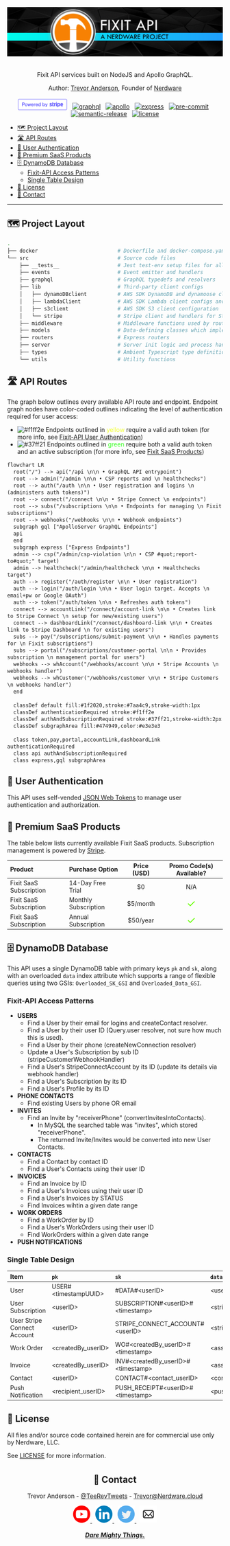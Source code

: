 <div align="center">

  <a href="https://www.youtube.com/channel/UCguSCK_j1obMVXvv-DUS3ng">
    <img src="./.github/assets/Fixit_API_repo_banner.png" />
  </a>
  <br><br>

Fixit API services built on NodeJS and Apollo GraphQL.

Author: [Trevor Anderson](https://github.com/trevor-anderson), Founder of [Nerdware](https://github.com/Nerdware-LLC)

[<img src="./.github/assets/powered_by_Stripe_blurple.svg" height="26" style="position:relative;top:3px;"/>](https://stripe.com/)
&nbsp;
[![graphql][graphql-shield]](https://graphql.org/)
&nbsp;
[![apollo][apollo-shield]](https://www.apollographql.com/)
&nbsp;
[![express][express-shield]](https://expressjs.com/)
&nbsp;
[![pre-commit][pre-commit-shield]](https://github.com/pre-commit/pre-commit)
&nbsp;
[![semantic-release][semantic-shield]](https://github.com/semantic-release/semantic-release)
&nbsp;
[![license][license-shield]](/LICENSE)

[graphql-shield]: https://img.shields.io/badge/GraphQL-E10098.svg?logo=graphql&logoColor=E10098&labelColor=454545
[apollo-shield]: https://img.shields.io/badge/Apollo_Server_v3-311C87.svg?logo=apollo-graphql&labelColor=454545
[express-shield]: https://img.shields.io/badge/Express_v4-7B7B7B.svg?logo=express&logoColor=FFF&labelColor=454545
[pre-commit-shield]: https://img.shields.io/badge/pre--commit-33A532.svg?logo=pre-commit&logoColor=F8B424&labelColor=454545
[semantic-shield]: https://img.shields.io/badge/%20%20%F0%9F%93%A6%F0%9F%9A%80-semantic--release-E10098.svg
[license-shield]: https://img.shields.io/badge/license-Proprietary-000080.svg?labelColor=454545

</div>

- [🗺 Project Layout](#-project-layout)
- [🛣️ API Routes](#️-api-routes)
- [🔐 User Authentication](#-user-authentication)
- [💎 Premium SaaS Products](#-premium-saas-products)
- [🗄️ DynamoDB Database](#️-dynamodb-database)
  - [Fixit-API Access Patterns](#fixit-api-access-patterns)
  - [Single Table Design](#single-table-design)
- [📝 License](#-license)
- [💬 Contact](#-contact)

---

## 🗺 Project Layout

```bash
.
├── docker                          # Dockerfile and docker-compose.yaml
└── src                             # Source code files
    ├── __tests__                   # Jest test-env setup files for all tests
    ├── events                      # Event emitter and handlers
    ├── graphql                     # GraphQL typedefs and resolvers
    ├── lib                         # Third-party client configs
    │   ├── dynamoDBclient          # AWS SDK DynamoDB and dynamoose client configs
    │   ├── lambdaClient            # AWS SDK Lambda client configs and related utils/types
    │   ├── s3client                # AWS SDK S3 client configuration
    │   └── stripe                  # Stripe client and handlers for Stripe Webhooks
    ├── middleware                  # Middleware functions used by routers/
    ├── models                      # Data-defining classes which implement DynamoDB CRUD operations
    ├── routers                     # Express routers
    ├── server                      # Server init logic and process handlers
    ├── types                       # Ambient Typescript type definitions
    └── utils                       # Utility functions
```

## 🛣️ API Routes

The graph below outlines every available API route and endpoint. Endpoint graph nodes have color-coded outlines indicating the level of authentication required for user access:

- ![#f1ff2e](https://via.placeholder.com/15/f1ff2e/f1ff2e.png) Endpoints outlined in <span style="color:#f1ff2e;">yellow</span> require a valid auth token (for more info, see [Fixit-API User Authentication](#-user-authentication))
- ![#37ff21](https://via.placeholder.com/15/37ff21/37ff21.png) Endpoints outlined in <span style="color:#37ff21;">green</span> require both a valid auth token and an active subscription (for more info, see [Fixit SaaS Products](#-premium-saas-products))

```mermaid
flowchart LR
  root("/") --> api("/api \n\n • GraphQL API entrypoint")
  root --> admin("/admin \n\n • CSP reports and \n healthchecks")
  root --> auth("/auth \n\n • User registration and logins \n (administers auth tokens)")
  root --> connect("/connect \n\n • Stripe Connect \n endpoints")
  root --> subs("/subscriptions \n\n • Endpoints for managing \n Fixit subscriptions")
  root --> webhooks("/webhooks \n\n • Webhook endpoints")
  subgraph gql ["ApolloServer GraphQL Endpoints"]
  api
  end
  subgraph express ["Express Endpoints"]
  admin --> csp("/admin/csp-violation \n\n • CSP #quot;report-to#quot;" target)
  admin --> healthcheck("/admin/healthcheck \n\n • Healthchecks target")
  auth --> register("/auth/register \n\n • User registration")
  auth --> login("/auth/login \n\n • User login target. Accepts \n email+pw or Google OAuth")
  auth --> token("/auth/token \n\n • Refreshes auth tokens")
  connect --> accountLink("/connect/account-link \n\n • Creates link to Stripe Connect \n setup for new/existing users")
  connect --> dashboardLink("/connect/dashboard-link \n\n • Creates link to Stripe Dashboard \n for existing users")
  subs --> pay("/subscriptions/submit-payment \n\n • Handles payments for \n Fixit subscriptions")
  subs --> portal("/subscriptions/customer-portal \n\n • Provides subscription \n management portal for users")
  webhooks --> whAccount("/webhooks/account \n\n • Stripe Accounts \n webhooks handler")
  webhooks --> whCustomer("/webhooks/customer \n\n • Stripe Customers \n webhooks handler")
  end

  classDef default fill:#1f2020,stroke:#7aa4c9,stroke-width:1px
  classDef authenticationRequired stroke:#f1ff2e
  classDef authAndSubscriptionRequired stroke:#37ff21,stroke-width:2px
  classDef subgraphArea fill:#474949,color:#e3e3e3

  class token,pay,portal,accountLink,dashboardLink authenticationRequired
  class api authAndSubscriptionRequired
  class express,gql subgraphArea
```

## 🔐 User Authentication

This API uses self-vended [JSON Web Tokens](https://jwt.io/introduction) to manage user authentication and authorization.

<!-- TODO Write more re: API auth mechanisms -->

## 💎 Premium SaaS Products

The table below lists currently available Fixit SaaS products. Subscription management is powered by [Stripe](https://stripe.com/billing).

| Product                 | Purchase Option      | Price (USD) |                Promo Code(s) Available?                |
| :---------------------- | :------------------- | :---------: | :----------------------------------------------------: |
| Fixit SaaS Subscription | 14-Day Free Trial    |     $0      |                          N/A                           |
| Fixit SaaS Subscription | Monthly Subscription |  $5/month   | <span style="color:#66FF00;font-size:1.5rem;">✓</span> |
| Fixit SaaS Subscription | Annual Subscription  |  $50/year   | <span style="color:#66FF00;font-size:1.5rem;">✓</span> |

## 🗄️ DynamoDB Database

<!-- TODO Talk about migrating from MySQL -->

This API uses a single DynamoDB table with primary keys `pk` and `sk`, along with an overloaded `data` index attribute which supports a range of flexible queries using two GSIs: `Overloaded_SK_GSI` and `Overloaded_Data_GSI`.

### Fixit-API Access Patterns

<!-- TODO clean up below commentary re: DynamoDB Access Patterns -->

- **USERS**
  - Find a User by their email for logins and createContact resolver.
  - Find a User by their user ID (Query.user resolver, not sure how much this is used).
  - Find a User by their phone (createNewConnection resolver)
  - Update a User's Subscription by sub ID (stripeCustomerWebhookHandler)
  - Find a User's StripeConnectAccount by its ID (update its details via webhook handler)
  - Find a User's Subscription by its ID
  - Find a User's Profile by its ID
- **PHONE CONTACTS**
  - Find existing Users by phone OR email
- **INVITES**
  - Find an Invite by "receiverPhone" (convertInvitesIntoContacts).
    - In MySQL the searched table was "invites", which stored "receiverPhone".
    - The returned Invite/Invites would be converted into new User Contacts.
- **CONTACTS**
  - Find a Contact by contact ID
  - Find a User's Contacts using their user ID
- **INVOICES**
  - Find an Invoice by ID
  - Find a User's Invoices using their user ID
  - Find a User's Invoices by STATUS
  - Find Invoices wihtin a given date range
- **WORK ORDERS**
  - Find a WorkOrder by ID
  - Find a User's WorkOrders using their user ID
  - Find WorkOrders within a given date range
- **PUSH NOTIFICATIONS**
  <!-- TODO Add PN access patterns -->

<!-- TODO talk more about
  - the DB generally
  - Adjacency Lists design pattern
  - Excellent query patterns
-->

### Single Table Design

| Item                        | `pk`                  | `sk`                                 | `data`                    |
| :-------------------------- | :-------------------- | :----------------------------------- | :------------------------ |
| User                        | USER#\<timestampUUID> | #DATA#\<userID>                      | \<user_email>             |
| User Subscription           | \<userID>             | SUBSCRIPTION#\<userID>#\<timestamp>  | \<stripe_subscriptionID>  |
| User Stripe Connect Account | \<userID>             | STRIPE_CONNECT_ACCOUNT#\<userID>     | \<stripeConnectAccountID> |
| Work Order                  | \<createdBy_userID>   | WO#\<createdBy_userID>#\<timestamp>  | \<assignee_userID>        |
| Invoice                     | \<createdBy_userID>   | INV#\<createdBy_userID>#\<timestamp> | \<assignee_userID>        |
| Contact                     | \<userID>             | CONTACT#\<contact_userID>            | \<contact_userID>         |
| Push Notification           | \<recipient_userID>   | PUSH_RECEIPT#\<userID>#\<timestamp>  | \<pushReceiptID>          |

## 📝 License

All files and/or source code contained herein are for commercial use only by Nerdware, LLC.

See [LICENSE](/LICENSE) for more information.

<div align="center" style="margin-top:35px;">

## 💬 Contact

Trevor Anderson - [@TeeRevTweets](https://twitter.com/teerevtweets) - [Trevor@Nerdware.cloud](mailto:trevor@nerdware.cloud)

  <a href="https://www.youtube.com/channel/UCguSCK_j1obMVXvv-DUS3ng">
    <img src="./.github/assets/YouTube_icon_circle.svg" height="40" />
  </a>
  &nbsp;
  <a href="https://www.linkedin.com/in/meet-trevor-anderson/">
    <img src="./.github/assets/LinkedIn_icon_circle.svg" height="40" />
  </a>
  &nbsp;
  <a href="https://twitter.com/TeeRevTweets">
    <img src="./.github/assets/Twitter_icon_circle.svg" height="40" />
  </a>
  &nbsp;
  <a href="mailto:trevor@nerdware.cloud">
    <img src="./.github/assets/email_icon_circle.svg" height="40" />
  </a>
  <br><br>

  <a href="https://daremightythings.co/">
    <strong><i>Dare Mighty Things.</i></strong>
  </a>

</div>

<!-- LINKS -->

<!-- [express-shield]: https://img.shields.io/badge/Express-7B7B7B.svg?logo=express&labelColor=gray
[pre-commit-shield]: https://img.shields.io/badge/pre--commit-33A532.svg?logo=pre-commit&logoColor=F8B424&labelColor=gray
[semantic-shield]: https://img.shields.io/badge/%20%20%F0%9F%93%A6%F0%9F%9A%80-semantic--release-E10079.svg
[license-shield]: https://img.shields.io/badge/license-Proprietary-000080.svg?labelColor=gray -->
